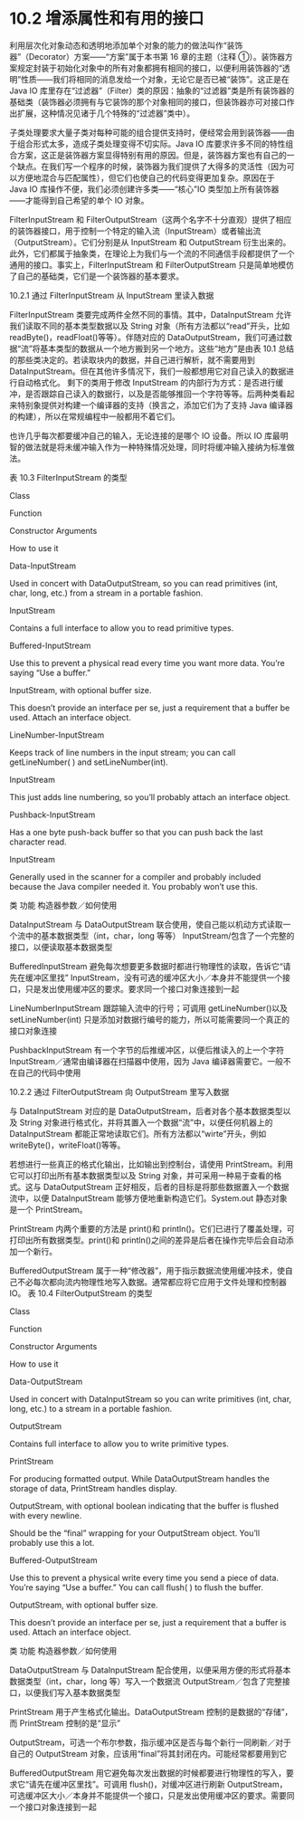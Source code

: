 # 10.2 增添属性和有用的接口

利用层次化对象动态和透明地添加单个对象的能力的做法叫作“装饰器”（Decorator）方案——“方案”属于本书第 16 章的主题（注释 ①）。装饰器方案规定封装于初始化对象中的所有对象都拥有相同的接口，以便利用装饰器的“透明”性质——我们将相同的消息发给一个对象，无论它是否已被“装饰”。这正是在 Java IO 库里存在“过滤器”（Filter）类的原因：抽象的“过滤器”类是所有装饰器的基础类（装饰器必须拥有与它装饰的那个对象相同的接口，但装饰器亦可对接口作出扩展，这种情况见诸于几个特殊的“过滤器”类中）。

子类处理要求大量子类对每种可能的组合提供支持时，便经常会用到装饰器——由于组合形式太多，造成子类处理变得不切实际。Java IO 库要求许多不同的特性组合方案，这正是装饰器方案显得特别有用的原因。但是，装饰器方案也有自己的一个缺点。在我们写一个程序的时候，装饰器为我们提供了大得多的灵活性（因为可以方便地混合与匹配属性），但它们也使自己的代码变得更加复杂。原因在于 Java IO 库操作不便，我们必须创建许多类——“核心”IO 类型加上所有装饰器——才能得到自己希望的单个 IO 对象。

FilterInputStream 和 FilterOutputStream（这两个名字不十分直观）提供了相应的装饰器接口，用于控制一个特定的输入流（InputStream）或者输出流（OutputStream）。它们分别是从 InputStream 和 OutputStream 衍生出来的。此外，它们都属于抽象类，在理论上为我们与一个流的不同通信手段都提供了一个通用的接口。事实上，FilterInputStream 和 FilterOutputStream 只是简单地模仿了自己的基础类，它们是一个装饰器的基本要求。

10.2.1 通过 FilterInputStream 从 InputStream 里读入数据

FilterInputStream 类要完成两件全然不同的事情。其中，DataInputStream 允许我们读取不同的基本类型数据以及 String 对象（所有方法都以“read”开头，比如 readByte()，readFloat()等等）。伴随对应的 DataOutputStream，我们可通过数据“流”将基本类型的数据从一个地方搬到另一个地方。这些“地方”是由表 10.1 总结的那些类决定的。若读取块内的数据，并自己进行解析，就不需要用到 DataInputStream。但在其他许多情况下，我们一般都想用它对自己读入的数据进行自动格式化。
剩下的类用于修改 InputStream 的内部行为方式：是否进行缓冲，是否跟踪自己读入的数据行，以及是否能够推回一个字符等等。后两种类看起来特别象提供对构建一个编译器的支持（换言之，添加它们为了支持 Java 编译器的构建），所以在常规编程中一般都用不着它们。

也许几乎每次都要缓冲自己的输入，无论连接的是哪个 IO 设备。所以 IO 库最明智的做法就是将未缓冲输入作为一种特殊情况处理，同时将缓冲输入接纳为标准做法。

表 10.3 FilterInputStream 的类型

Class

Function

Constructor Arguments

How to use it

Data-InputStream

Used in concert with DataOutputStream, so you can read primitives (int, char, long, etc.) from a stream in a portable fashion.

InputStream

Contains a full interface to allow you to read primitive types.

Buffered-InputStream

Use this to prevent a physical read every time you want more data. You’re saying “Use a buffer.”

InputStream, with optional buffer size.

This doesn’t provide an interface per se, just a requirement that a buffer be used. Attach an interface object.

LineNumber-InputStream

Keeps track of line numbers in the input stream; you can call getLineNumber( ) and setLineNumber(int).

InputStream

This just adds line numbering, so you’ll probably attach an interface object.

Pushback-InputStream

Has a one byte push-back buffer so that you can push back the last character read.

InputStream

Generally used in the scanner for a compiler and probably included because the Java compiler needed it. You probably won’t use this.

类 功能 构造器参数／如何使用

DataInputStream 与 DataOutputStream 联合使用，使自己能以机动方式读取一个流中的基本数据类型（int，char，long 等等） InputStream/包含了一个完整的接口，以便读取基本数据类型

BufferedInputStream 避免每次想要更多数据时都进行物理性的读取，告诉它“请先在缓冲区里找” InputStream，没有可选的缓冲区大小／本身并不能提供一个接口，只是发出使用缓冲区的要求。要求同一个接口对象连接到一起

LineNumberInputStream 跟踪输入流中的行号；可调用 getLineNumber()以及 setLineNumber(int) 只是添加对数据行编号的能力，所以可能需要同一个真正的接口对象连接

PushbackInputStream 有一个字节的后推缓冲区，以便后推读入的上一个字符 InputStream／通常由编译器在扫描器中使用，因为 Java 编译器需要它。一般不在自己的代码中使用

10.2.2 通过 FilterOutputStream 向 OutputStream 里写入数据

与 DataInputStream 对应的是 DataOutputStream，后者对各个基本数据类型以及 String 对象进行格式化，并将其置入一个数据“流”中，以便任何机器上的 DataInputStream 都能正常地读取它们。所有方法都以“wirte”开头，例如 writeByte()，writeFloat()等等。

若想进行一些真正的格式化输出，比如输出到控制台，请使用 PrintStream。利用它可以打印出所有基本数据类型以及 String 对象，并可采用一种易于查看的格式。这与 DataOutputStream 正好相反，后者的目标是将那些数据置入一个数据流中，以便 DataInputStream 能够方便地重新构造它们。System.out 静态对象是一个 PrintStream。

PrintStream 内两个重要的方法是 print()和 println()。它们已进行了覆盖处理，可打印出所有数据类型。print()和 println()之间的差异是后者在操作完毕后会自动添加一个新行。

BufferedOutputStream 属于一种“修改器”，用于指示数据流使用缓冲技术，使自己不必每次都向流内物理性地写入数据。通常都应将它应用于文件处理和控制器 IO。
表 10.4 FilterOutputStream 的类型

Class

Function

Constructor Arguments

How to use it

Data-OutputStream

Used in concert with DataInputStream so you can write primitives (int, char, long, etc.) to a stream in a portable fashion.

OutputStream

Contains full interface to allow you to write primitive types.

PrintStream

For producing formatted output. While DataOutputStream handles the storage of data, PrintStream handles display.

OutputStream, with optional boolean indicating that the buffer is flushed with every newline.

Should be the “final” wrapping for your OutputStream object. You’ll probably use this a lot.

Buffered-OutputStream

Use this to prevent a physical write every time you send a piece of data. You’re saying “Use a buffer.” You can call flush( ) to flush the buffer.

OutputStream, with optional buffer size.

This doesn’t provide an interface per se, just a requirement that a buffer is used. Attach an interface object.

类 功能 构造器参数／如何使用

DataOutputStream 与 DataInputStream 配合使用，以便采用方便的形式将基本数据类型（int，char，long 等）写入一个数据流 OutputStream／包含了完整接口，以便我们写入基本数据类型

PrintStream 用于产生格式化输出。DataOutputStream 控制的是数据的“存储”，而 PrintStream 控制的是“显示”

OutputStream，可选一个布尔参数，指示缓冲区是否与每个新行一同刷新／对于自己的 OutputStream 对象，应该用“final”将其封闭在内。可能经常都要用到它

BufferedOutputStream 用它避免每次发出数据的时候都要进行物理性的写入，要求它“请先在缓冲区里找”。可调用 flush()，对缓冲区进行刷新 OutputStream，可选缓冲区大小／本身并不能提供一个接口，只是发出使用缓冲区的要求。需要同一个接口对象连接到一起
